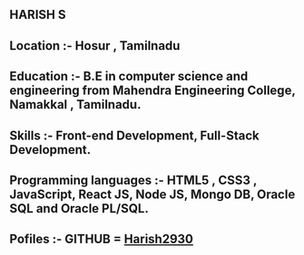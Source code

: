 ## HARISH S

## Location :- Hosur , Tamilnadu

## Education :- B.E in computer science and engineering from Mahendra Engineering College, Namakkal , Tamilnadu.

## Skills :- Front-end Development, Full-Stack Development.

## Programming languages :- HTML5 , CSS3 , JavaScript, React JS, Node JS, Mongo DB, Oracle SQL and Oracle PL/SQL.

## Pofiles :- GITHUB = [Harish2930](https://github.com/Harish2930)
